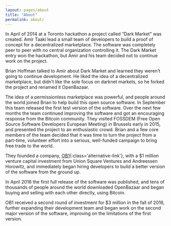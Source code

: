 ```yaml
---
layout: pages/about
title: "About"
permalink: about/
---
```


In April of 2014 at a Toronto hackathon a project called “Dark Market” was created. Amir Taaki lead a small team of developers to build a proof of concept for a decentralized marketplace. The software was completely peer to peer with no central organization controlling it. The Dark Market entry won the hackathon, but Amir and his team decided not to continue work on the project.

Brian Hoffman talked to Amir about Dark Market and learned they weren’t going to continue development. He liked the idea of a decentralized marketplace, but didn’t like the sole focus on darknet markets, so he forked the project and renamed it OpenBazaar.

The idea of a permissionless marketplace was powerful, and people around the world joined Brian to help build this open source software. In September this team released the first test version of the software. Over the next few months the team continued improving the software and got an encouraging response from the Bitcoin community. They visited FOSSDEM (Free Open Source Software Developers European Meeting) in Brussels early in 2015, and presented the project to an enthusiastic crowd. Brian and a few core members of the team decided that it was time to turn the project from a part-time, volunteer effort into a serious, well-funded campaign to bring free trade to the world.

They founded a company, [OB1](http://ob1.io/){:class='alternative-link'}, with a $1 million venture capital investment from Union Square Ventures and Andreessen Horowitz, and immediately began hiring developers to build a better version of the software from the ground up.

In April 2016 the first full release of the software was published, and tens of thousands of people around the world downloaded OpenBazaar and began buying and selling with each other directly, using Bitcoin.

OB1 received a second round of investment for $3 million in the fall of 2016, further expanding their development team and began work on the second major version of the software, improving on the limitations of the first version.